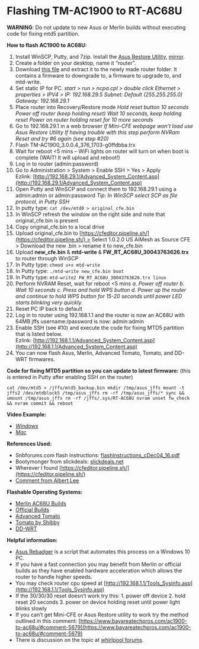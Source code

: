 # Flashing TM-AC1900 to RT-AC68U

**WARNING**: Do not update to new Asus or Merlin builds without executing code for fixing mtd5 partition.

**How to flash AC1900 to AC68U:**

1. Install WinSCP, Putty, and 7zip. Install the [Asus Restore Utility](https://mega.nz/file/MX83jJKS#SA3VvN3sFjh2o9OBsrXE2hg9Rob-m6iPsWfb4Rmgk70), [mirror](http://www.filedropper.com/utrtac68u4292).
2. Create a folder on your desktop, name it “router”.
3. Download [this file](https://mega.nz/file/0PVhTSJR#RkG00pID5j3K4_Lt8qpW5tOoen0gHEljlhBjYpw3K6o) and extract it to the newly made router folder. It contains a firmware to downgrade to, a firmware to upgrade to, and mtd-write.
4. Set static IP for PC. *start > run > ncpa.cpl > double click Ethernet > properties > IPV4 >* *IP: 192.168.29.5* *Subnet: Default (255.255.255.0)* *Gateway: 192.168.29.1*
5. Place router into Recovery/Restore mode *Hold reset button 10 seconds* *Power off router (keep holding reset)* *Wait 10 seconds, keep holding reset* *Power on router holding reset for 10 more seconds*
6. Go to 192.168.29.1 in a web browser *If Mini-CFE webpage won’t load use Asus Restore Utility If having trouble with this step perform NVRam Reset and try #6 again (see step #20)*
7. Flash TM-AC1900_3.0.0.4_376_1703-g0ffdbba.trx
8. Wait for reboot <5 mins – WiFi lights on router will turn on when boot is complete (WAIT! It will upload and reboot!)
9. Log in to router (admin:password)
10. Go to Administration > System > Enable SSH > Yes > Apply Ezlink: [http://192.168.29.1/Advanced_System_Content.asp](http://192.168.29.1/Advanced_System_Content.asp)
11. Open Putty and WinSCP and connect them to 192.168.29.1 using a admin:admin or admin:password *Tip: In WinSCP select SCP as file protocol, in Putty SSH*
12. In putty type: `cat /dev/mtd0 > original_cfe.bin`
13. In WinSCP refresh the window on the right side and note that original_cfe.bin is present
14. Copy original_cfe.bin to a local drive
15. Upload original_cfe.bin to [https://cfeditor.pipeline.sh/](https://cfeditor.pipeline.sh/) > Select 1.0.2.0 US AiMesh as Source CFE > Download the new .bin > rename it to new_cfe.bin
16. Upload **new_cfe.bin** & **mtd-write** & **FW_RT_AC68U_30043763626.trx** to router through WinSCP
17. In Putty type: `chmod u+x mtd-write`
18. In Putty type: `./mtd-write new_cfe.bin boot`
19. In Putty type: `mtd-write2 FW_RT_AC68U_30043763626.trx linux`
20. Perform NVRAM Reset, wait for reboot <5 mins *a. Power off router* *b. Wait 10 seconds* *c. Press and hold WPS button* *d. Power up the router and continue to hold WPS button for 15-20 seconds until power LED starts blinking very quickly.* 
21. Reset PC IP back to default
22. Log in to router using 192.168.1.1 and the router is now an AC68U with 64MB jffs username:/password is now: admin:admin
23. Enable SSH (see #10) and execute the code for fixing MTD5 partition that is listed below. Ezlink: [http://192.168.1.1/Advanced_System_Content.asp](http://192.168.1.1/Advanced_System_Content.asp)
24. You can now flash Asus, Merlin, Advanced Tomato, Tomato, and DD-WRT firmwares.

**Code for fixing MTD5 partition so you can update to latest firmware:** (this is entered in Putty after enabling SSH on the router)

`cat /dev/mtd5 > /jffs/mtd5_backup.bin mkdir /tmp/asus_jffs mount -t jffs2 /dev/mtdblock5 /tmp/asus_jffs rm -rf /tmp/asus_jffs/* sync && umount /tmp/asus_jffs rm -rf /jffs/.sys/RT-AC68U nvram unset fw_check && nvram commit && reboot`

**Video Example:**

- [*Windows*](https://www.youtube.com/watch?v=75ueHhUymCM)
- [*Mac*](https://www.youtube.com/watch?v=kBpugvj5kho)

**References Used:**

- Snbforums.com flash instructions: [flashInstructions_cDec04_16.pdf](https://www.snbforums.com/attachments/flashinstructions_cdec04_16-pdf.7919/)
- Bootymonger from slickdeals: [slickdeals.net](https://slickdeals.net/f/9330575-asus-tm-ac1900-wireless-ac1900-dual-band-gigabit-router-59-free-shipping?page=145#commentsBox)
- Wherever I found [https://cfeditor.pipeline.sh/](https://cfeditor.pipeline.sh/)
- [Comment from Albert Lee](https://www.bayareatechpros.com/ac1900-to-ac68u/#comment-653)

**Flashable Operating Systems:**

- [Merlin AC68U Builds](https://asuswrt.lostrealm.ca/download)
- [Official Builds](https://www.asus.com/us/Networking/RTAC68U/HelpDesk_Download/)
- [Advanced Tomato](https://advancedtomato.com/downloads/router/rt-ac68u)
- [Tomato by Shibby](https://advancedtomato.com/downloads/router/rt-ac68u)
- [DD-WRT](https://www.dd-wrt.com/wiki/index.php/Asus_RT-AC68U)

**Helpful information:**

- [Asus Rebadger](https://github.com/jasonbuechler/asus-rebadger) is a script that automates this process on a Windows 10 PC.
- If you have a fast connection you may benefit from Merlin or official builds as they have enabled hardware acceleration which allows the router to handle higher speeds.
- You may check router cpu speed at [http://192.168.1.1/Tools_Sysinfo.asp](http://192.168.1.1/Tools_Sysinfo.asp)
- If the 30/30/30 reset doesn’t work try this: 1. power off device 2. hold reset 20 seconds 3. power on device holding reset until power light blinks slowly
- If you can’t get Mini-CFE or Asus Restore utility to work try the method outlined in this comment: [https://www.bayareatechpros.com/ac1900-to-ac68u/#comment-5679](https://www.bayareatechpros.com/ac1900-to-ac68u/#comment-5679)
- There is discussion on the topic at [whirlpool forums](https://forums.whirlpool.net.au/thread/2693988).